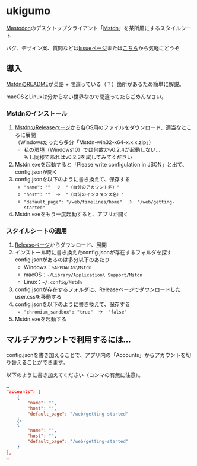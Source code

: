 # ukigumo

[Mastodon](https://github.com/tootsuite/mastodon)のデスクトップクライアント「[Mstdn](https://github.com/rhysd/Mstdn)」を某所風にするスタイルシート

バグ、デザイン案、質問などは[Issueページ](https://github.com/D9XSkeFUtRqs/ukigumo/issues)または[こちら](https://ftb.moe/@D9XSkeFUtRqs)から気軽にどうぞ

## 導入

[MstdnのREADME](https://github.com/rhysd/Mstdn#readme)が英語 + 間違っている（？）箇所があるため簡単に解説。

macOSとLinuxは分からない世界なので間違ってたらごめんなさい。

### Mstdnのインストール

1. [MstdnのReleaseページ](https://github.com/rhysd/Mstdn/releases)から各OS用のファイルをダウンロード、適当なところに展開<br>（Windowsだったら多分「Mstdn-win32-x64-x.x.x.zip」）
    + 私の環境（Windows10）では何故かv0.2.4が起動しない…<br>もし同様であればv0.2.3を試してみてください
1. Mstdn.exeを起動すると「Please write configulation in JSON」と出て、config.jsonが開く
1. config.jsonを以下のように書き換えて、保存する
    + `"name": ""`　→　`"（自分のアカウント名）"`
    + `"host": ""`　→　`"（自分のインスタンス名）"`
    + `"default_page": "/web/timelines/home"`　→　`"/web/getting-started"`
1. Mstdn.exeをもう一度起動すると、アプリが開く

### スタイルシートの適用

1. [Releaseページ](https://github.com/D9XSkeFUtRqs/ukigumo/releases)からダウンロード、展開
1. インストール時に書き換えたconfig.jsonが存在するフォルダを探す<br>config.jsonがあるのは多分以下のあたり
    + Windows：`%APPDATA%\Mstdn`
    + macOS：`~/Library/Application\ Support/Mstdn`
    + Linux：`~/.config/Mstdn`
1. config.jsonが存在するフォルダに、Releaseページでダウンロードしたuser.cssを移動する
1. config.jsonを以下のように書き換えて、保存する
    + `"chromium_sandbox": "true"`　→　`"false"`
1. Mstdn.exeを起動する

## マルチアカウントで利用するには…

config.jsonを書き加えることで、アプリ内の「Accounts」からアカウントを切り替えることができます。

以下のように書き加えてください（コンマの有無に注意）。

```json:config.json
…
"accounts": [
    {
        "name": "",
        "host": "",
        "default_page": "/web/getting-started"
    },
    {
        "name": "",
        "host": "",
        "default_page": "/web/getting-started"
    }
],
…
```
